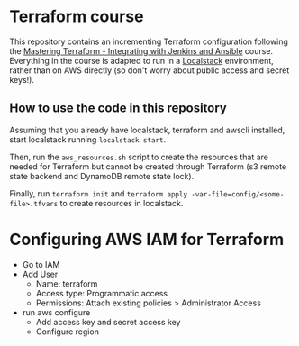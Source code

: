 # Terraform course

This repository contains an incrementing Terraform configuration following the 
[Mastering Terraform - Integrating with Jenkins and Ansible](https://wex.udemy.com/course/terraform-iac-aws/) 
course. Everything in the course is adapted to run in a [Localstack](https://github.com/localstack/localstack) 
environment, rather than on AWS directly (so don't worry about public access and secret keys!).

## How to use the code in this repository

Assuming that you already have localstack, terraform and awscli installed, start localstack
running `localstack start`.

Then, run the `aws_resources.sh` script to create the resources that are needed for Terraform
but cannot be created through Terraform (s3 remote state backend and DynamoDB remote state lock).

Finally, run `terraform init` and `terraform apply -var-file=config/<some-file>.tfvars` to create
resources in localstack.

# Configuring AWS IAM for Terraform
- Go to IAM
- Add User
  - Name: terraform
  - Access type: Programmatic access
  - Permissions: Attach existing policies > Administrator Access
- run aws configure
  - Add access key and secret access key
  - Configure region
